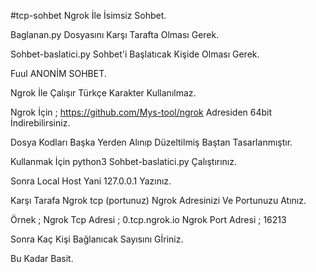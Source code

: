 #tcp-sohbet
Ngrok İle İsimsiz Sohbet.

Baglanan.py Dosyasını Karşı Tarafta Olması Gerek.

Sohbet-baslatici.py Sohbet'i Başlatıcak Kişide Olması Gerek.

Fuul ANONİM SOHBET.

Ngrok İle Çalışır Türkçe Karakter Kullanılmaz.

Ngrok İçin ; https://github.com/Mys-tool/ngrok Adresiden 64bit İndirebilirsiniz.

Dosya Kodları Başka Yerden Alınıp Düzeltilmiş Baştan Tasarlanmıştır.

Kullanmak İçin python3 Sohbet-baslatici.py  Çalıştırınız.

Sonra Local Host Yani 127.0.0.1 Yazınız.

Karşı Tarafa Ngrok tcp (portunuz) Ngrok Adresinizi Ve Portunuzu Atınız.

Örnek ; Ngrok Tcp Adresi ; 0.tcp.ngrok.io Ngrok Port Adresi ; 16213

Sonra Kaç Kişi Bağlanıcak Sayısını Gİriniz.

Bu Kadar Basit.
